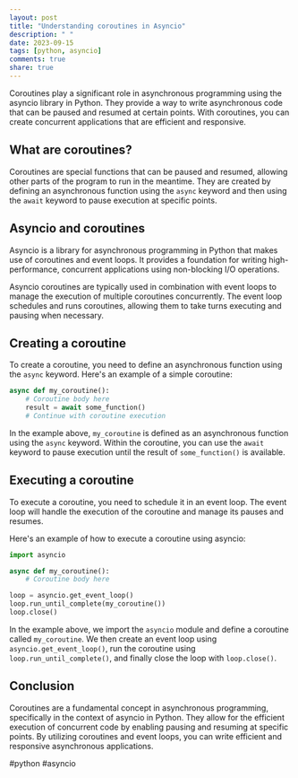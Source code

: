```yaml
---
layout: post
title: "Understanding coroutines in Asyncio"
description: " "
date: 2023-09-15
tags: [python, asyncio]
comments: true
share: true
---
```


Coroutines play a significant role in asynchronous programming using the asyncio library in Python. They provide a way to write asynchronous code that can be paused and resumed at certain points. With coroutines, you can create concurrent applications that are efficient and responsive.

## What are coroutines?

Coroutines are special functions that can be paused and resumed, allowing other parts of the program to run in the meantime. They are created by defining an asynchronous function using the `async` keyword and then using the `await` keyword to pause execution at specific points.

## Asyncio and coroutines

Asyncio is a library for asynchronous programming in Python that makes use of coroutines and event loops. It provides a foundation for writing high-performance, concurrent applications using non-blocking I/O operations.

Asyncio coroutines are typically used in combination with event loops to manage the execution of multiple coroutines concurrently. The event loop schedules and runs coroutines, allowing them to take turns executing and pausing when necessary.

## Creating a coroutine

To create a coroutine, you need to define an asynchronous function using the `async` keyword. Here's an example of a simple coroutine:

```python
async def my_coroutine():
    # Coroutine body here
    result = await some_function()
    # Continue with coroutine execution
```

In the example above, `my_coroutine` is defined as an asynchronous function using the `async` keyword. Within the coroutine, you can use the `await` keyword to pause execution until the result of `some_function()` is available.

## Executing a coroutine

To execute a coroutine, you need to schedule it in an event loop. The event loop will handle the execution of the coroutine and manage its pauses and resumes.

Here's an example of how to execute a coroutine using asyncio:

```python
import asyncio

async def my_coroutine():
    # Coroutine body here

loop = asyncio.get_event_loop()
loop.run_until_complete(my_coroutine())
loop.close()
```

In the example above, we import the `asyncio` module and define a coroutine called `my_coroutine`. We then create an event loop using `asyncio.get_event_loop()`, run the coroutine using `loop.run_until_complete()`, and finally close the loop with `loop.close()`.

## Conclusion

Coroutines are a fundamental concept in asynchronous programming, specifically in the context of asyncio in Python. They allow for the efficient execution of concurrent code by enabling pausing and resuming at specific points. By utilizing coroutines and event loops, you can write efficient and responsive asynchronous applications.

#python #asyncio